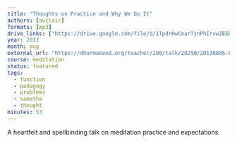 ```yaml
---
title: "Thoughts on Practice and Why We Do It"
authors: [auclair]
formats: [mp3]
drive_links: ["https://drive.google.com/file/d/1TpdrHwCearTjnPhIrvwZEE82IuO4bou1/view?usp=drivesdk"]
year: 2013
month: aug
external_url: "https://dharmaseed.org/teacher/198/talk/20290/20130806-Pascal_Auclair-SR-thoughts_on_practice_and_why_we_do_it-20290.mp3"
course: meditation
status: featured
tags:
  - function
  - pedagogy
  - problems
  - samatha
  - thought
minutes: 53
---
```


A heartfelt and spellbinding talk on meditation practice and expectations.

